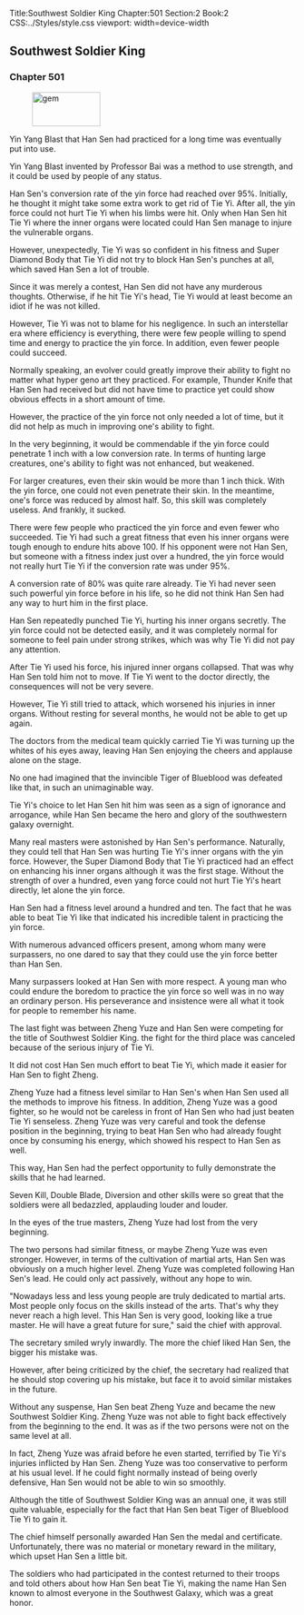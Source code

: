 Title:Southwest Soldier King 
Chapter:501 
Section:2 
Book:2 
CSS:../Styles/style.css 
viewport: width=device-width
  
## Southwest Soldier King
### Chapter 501
  
<figure>
	<img src="../Images/gem.gif" alt="gem" id="gem" width="120" height="60" />
</figure>
  

  
Yin Yang Blast that Han Sen had practiced for a long time was eventually put into use.

Yin Yang Blast invented by Professor Bai was a method to use strength, and it could be used by people of any status.

Han Sen's conversion rate of the yin force had reached over 95%. Initially, he thought it might take some extra work to get rid of Tie Yi. After all, the yin force could not hurt Tie Yi when his limbs were hit. Only when Han Sen hit Tie Yi where the inner organs were located could Han Sen manage to injure the vulnerable organs.

However, unexpectedly, Tie Yi was so confident in his fitness and Super Diamond Body that Tie Yi did not try to block Han Sen's punches at all, which saved Han Sen a lot of trouble.

Since it was merely a contest, Han Sen did not have any murderous thoughts. Otherwise, if he hit Tie Yi's head, Tie Yi would at least become an idiot if he was not killed.

However, Tie Yi was not to blame for his negligence. In such an interstellar era where efficiency is everything, there were few people willing to spend time and energy to practice the yin force. In addition, even fewer people could succeed.

Normally speaking, an evolver could greatly improve their ability to fight no matter what hyper geno art they practiced. For example, Thunder Knife that Han Sen had received but did not have time to practice yet could show obvious effects in a short amount of time.

However, the practice of the yin force not only needed a lot of time, but it did not help as much in improving one's ability to fight.

In the very beginning, it would be commendable if the yin force could penetrate 1 inch with a low conversion rate. In terms of hunting large creatures, one's ability to fight was not enhanced, but weakened.

For larger creatures, even their skin would be more than 1 inch thick. With the yin force, one could not even penetrate their skin. In the meantime, one's force was reduced by almost half. So, this skill was completely useless. And frankly, it sucked.

There were few people who practiced the yin force and even fewer who succeeded. Tie Yi had such a great fitness that even his inner organs were tough enough to endure hits above 100. If his opponent were not Han Sen, but someone with a fitness index just over a hundred, the yin force would not really hurt Tie Yi if the conversion rate was under 95%.

A conversion rate of 80% was quite rare already. Tie Yi had never seen such powerful yin force before in his life, so he did not think Han Sen had any way to hurt him in the first place.

Han Sen repeatedly punched Tie Yi, hurting his inner organs secretly. The yin force could not be detected easily, and it was completely normal for someone to feel pain under strong strikes, which was why Tie Yi did not pay any attention.

After Tie Yi used his force, his injured inner organs collapsed. That was why Han Sen told him not to move. If Tie Yi went to the doctor directly, the consequences will not be very severe.

However, Tie Yi still tried to attack, which worsened his injuries in inner organs. Without resting for several months, he would not be able to get up again.

The doctors from the medical team quickly carried Tie Yi was turning up the whites of his eyes away, leaving Han Sen enjoying the cheers and applause alone on the stage.

No one had imagined that the invincible Tiger of Blueblood was defeated like that, in such an unimaginable way.

Tie Yi's choice to let Han Sen hit him was seen as a sign of ignorance and arrogance, while Han Sen became the hero and glory of the southwestern galaxy overnight.

Many real masters were astonished by Han Sen's performance. Naturally, they could tell that Han Sen was hurting Tie Yi's inner organs with the yin force. However, the Super Diamond Body that Tie Yi practiced had an effect on enhancing his inner organs although it was the first stage. Without the strength of over a hundred, even yang force could not hurt Tie Yi's heart directly, let alone the yin force.

Han Sen had a fitness level around a hundred and ten. The fact that he was able to beat Tie Yi like that indicated his incredible talent in practicing the yin force.

With numerous advanced officers present, among whom many were surpassers, no one dared to say that they could use the yin force better than Han Sen.

Many surpassers looked at Han Sen with more respect. A young man who could endure the boredom to practice the yin force so well was in no way an ordinary person. His perseverance and insistence were all what it took for people to remember his name.

The last fight was between Zheng Yuze and Han Sen were competing for the title of Southwest Soldier King. the fight for the third place was canceled because of the serious injury of Tie Yi.

It did not cost Han Sen much effort to beat Tie Yi, which made it easier for Han Sen to fight Zheng.

Zheng Yuze had a fitness level similar to Han Sen's when Han Sen used all the methods to improve his fitness. In addition, Zheng Yuze was a good fighter, so he would not be careless in front of Han Sen who had just beaten Tie Yi senseless. Zheng Yuze was very careful and took the defense position in the beginning, trying to beat Han Sen who had already fought once by consuming his energy, which showed his respect to Han Sen as well.

This way, Han Sen had the perfect opportunity to fully demonstrate the skills that he had learned.

Seven Kill, Double Blade, Diversion and other skills were so great that the soldiers were all bedazzled, applauding louder and louder.

In the eyes of the true masters, Zheng Yuze had lost from the very beginning.

The two persons had similar fitness, or maybe Zheng Yuze was even stronger. However, in terms of the cultivation of martial arts, Han Sen was obviously on a much higher level. Zheng Yuze was completed following Han Sen's lead. He could only act passively, without any hope to win.

"Nowadays less and less young people are truly dedicated to martial arts. Most people only focus on the skills instead of the arts. That's why they never reach a high level. This Han Sen is very good, looking like a true master. He will have a great future for sure," said the chief with approval.

The secretary smiled wryly inwardly. The more the chief liked Han Sen, the bigger his mistake was.

However, after being criticized by the chief, the secretary had realized that he should stop covering up his mistake, but face it to avoid similar mistakes in the future.

Without any suspense, Han Sen beat Zheng Yuze and became the new Southwest Soldier King. Zheng Yuze was not able to fight back effectively from the beginning to the end. It was as if the two persons were not on the same level at all.

In fact, Zheng Yuze was afraid before he even started, terrified by Tie Yi's injuries inflicted by Han Sen. Zheng Yuze was too conservative to perform at his usual level. If he could fight normally instead of being overly defensive, Han Sen would not be able to win so smoothly.

Although the title of Southwest Soldier King was an annual one, it was still quite valuable, especially for the fact that Han Sen beat Tiger of Blueblood Tie Yi to gain it.

The chief himself personally awarded Han Sen the medal and certificate. Unfortunately, there was no material or monetary reward in the military, which upset Han Sen a little bit.

The soldiers who had participated in the contest returned to their troops and told others about how Han Sen beat Tie Yi, making the name Han Sen known to almost everyone in the Southwest Galaxy, which was a great honor.